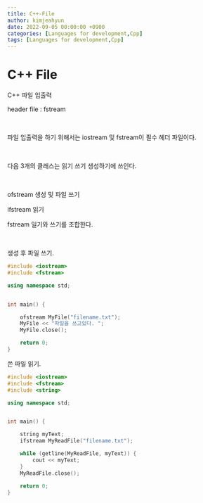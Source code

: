 ```yaml
---
title: C++-File
author: kimjeahyun
date: 2022-09-05 00:00:00 +0900
categories: [Languages for development,Cpp]
tags: [Languages for development,Cpp]
---
```


# C++ File

C++ 파일 입출력

header file : fstream 

​

파일 입출력을 하기 위해서는 iostream 및 fstream이 필수 헤더 파일이다.

​

다음 3개의 클래스는 읽기 쓰기 생성하기에 쓰인다.

​

ofstream 생성 및 파일 쓰기

ifstream 읽기

fstream 일기와 쓰기를 조합한다.

​

생성 후 파일 쓰기.


```cpp
#include <iostream>
#include <fstream>

using namespace std;


int main() {

	ofstream MyFile("filename.txt");
	MyFile << "파일을 쓰고있다. ";
	MyFile.close();

	return 0;
}
```

쓴 파일 읽기.

```cpp
#include <iostream>
#include <fstream>
#include <string>

using namespace std;


int main() {

	string myText;
	ifstream MyReadFile("filename.txt");

	while (getline(MyReadFile, myText)) {
		cout << myText;
	}
	MyReadFile.close();
	
	return 0;
}
​
```
